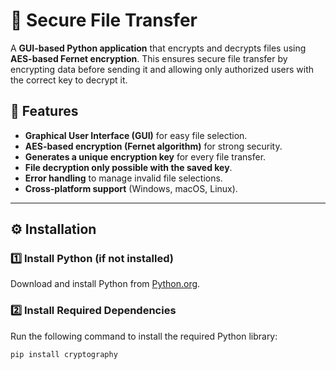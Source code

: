 # 🔐 Secure File Transfer

A **GUI-based Python application** that encrypts and decrypts files using **AES-based Fernet encryption**. This ensures secure file transfer by encrypting data before sending it and allowing only authorized users with the correct key to decrypt it.

## 📌 Features
- **Graphical User Interface (GUI)** for easy file selection.
- **AES-based encryption (Fernet algorithm)** for strong security.
- **Generates a unique encryption key** for every file transfer.
- **File decryption only possible with the saved key**.
- **Error handling** to manage invalid file selections.
- **Cross-platform support** (Windows, macOS, Linux).

---

## ⚙️ Installation

### **1️⃣ Install Python (if not installed)**
Download and install Python from [Python.org](https://www.python.org/downloads/).

### **2️⃣ Install Required Dependencies**
Run the following command to install the required Python library:

```sh
pip install cryptography


